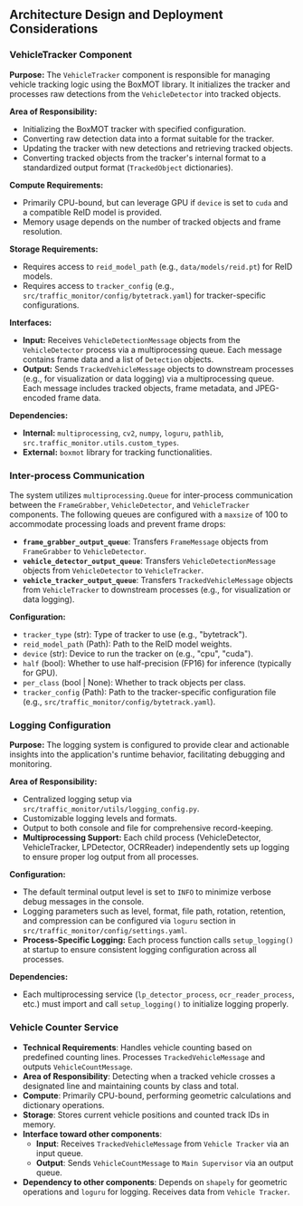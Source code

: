 ## Architecture Design and Deployment Considerations

### VehicleTracker Component

**Purpose:** The `VehicleTracker` component is responsible for managing vehicle tracking logic using the BoxMOT library. It initializes the tracker and processes raw detections from the `VehicleDetector` into tracked objects.

**Area of Responsibility:**

- Initializing the BoxMOT tracker with specified configuration.
- Converting raw detection data into a format suitable for the tracker.
- Updating the tracker with new detections and retrieving tracked objects.
- Converting tracked objects from the tracker's internal format to a standardized output format (`TrackedObject` dictionaries).

**Compute Requirements:**

- Primarily CPU-bound, but can leverage GPU if `device` is set to `cuda` and a compatible ReID model is provided.
- Memory usage depends on the number of tracked objects and frame resolution.

**Storage Requirements:**

- Requires access to `reid_model_path` (e.g., `data/models/reid.pt`) for ReID models.
- Requires access to `tracker_config` (e.g., `src/traffic_monitor/config/bytetrack.yaml`) for tracker-specific configurations.

**Interfaces:**

- **Input:** Receives `VehicleDetectionMessage` objects from the `VehicleDetector` process via a multiprocessing queue. Each message contains frame data and a list of `Detection` objects.
- **Output:** Sends `TrackedVehicleMessage` objects to downstream processes (e.g., for visualization or data logging) via a multiprocessing queue. Each message includes tracked objects, frame metadata, and JPEG-encoded frame data.

**Dependencies:**

- **Internal:** `multiprocessing`, `cv2`, `numpy`, `loguru`, `pathlib`, `src.traffic_monitor.utils.custom_types`.
- **External:** `boxmot` library for tracking functionalities.

### Inter-process Communication

The system utilizes `multiprocessing.Queue` for inter-process communication between the `FrameGrabber`, `VehicleDetector`, and `VehicleTracker` components. The following queues are configured with a `maxsize` of 100 to accommodate processing loads and prevent frame drops:

- **`frame_grabber_output_queue`**: Transfers `FrameMessage` objects from `FrameGrabber` to `VehicleDetector`.
- **`vehicle_detector_output_queue`**: Transfers `VehicleDetectionMessage` objects from `VehicleDetector` to `VehicleTracker`.
- **`vehicle_tracker_output_queue`**: Transfers `TrackedVehicleMessage` objects from `VehicleTracker` to downstream processes (e.g., for visualization or data logging).

**Configuration:**

- `tracker_type` (str): Type of tracker to use (e.g., "bytetrack").
- `reid_model_path` (Path): Path to the ReID model weights.
- `device` (str): Device to run the tracker on (e.g., "cpu", "cuda").
- `half` (bool): Whether to use half-precision (FP16) for inference (typically for GPU).
- `per_class` (bool | None): Whether to track objects per class.
- `tracker_config` (Path): Path to the tracker-specific configuration file (e.g., `src/traffic_monitor/config/bytetrack.yaml`).

### Logging Configuration

**Purpose:** The logging system is configured to provide clear and actionable insights into the application's runtime behavior, facilitating debugging and monitoring.

**Area of Responsibility:**

- Centralized logging setup via `src/traffic_monitor/utils/logging_config.py`.
- Customizable logging levels and formats.
- Output to both console and file for comprehensive record-keeping.
- **Multiprocessing Support:** Each child process (VehicleDetector, VehicleTracker, LPDetector, OCRReader) independently sets up logging to ensure proper log output from all processes.

**Configuration:**

- The default terminal output level is set to `INFO` to minimize verbose debug messages in the console.
- Logging parameters such as level, format, file path, rotation, retention, and compression can be configured via `loguru` section in `src/traffic_monitor/config/settings.yaml`.
- **Process-Specific Logging:** Each process function calls `setup_logging()` at startup to ensure consistent logging configuration across all processes.

**Dependencies:**

- Each multiprocessing service (`lp_detector_process`, `ocr_reader_process`, etc.) must import and call `setup_logging()` to initialize logging properly.

### Vehicle Counter Service

- **Technical Requirements**: Handles vehicle counting based on predefined counting lines. Processes `TrackedVehicleMessage` and outputs `VehicleCountMessage`.
- **Area of Responsibility**: Detecting when a tracked vehicle crosses a designated line and maintaining counts by class and total.
- **Compute**: Primarily CPU-bound, performing geometric calculations and dictionary operations.
- **Storage**: Stores current vehicle positions and counted track IDs in memory.
- **Interface toward other components**:
  - **Input**: Receives `TrackedVehicleMessage` from `Vehicle Tracker` via an input queue.
  - **Output**: Sends `VehicleCountMessage` to `Main Supervisor` via an output queue.
- **Dependency to other components**: Depends on `shapely` for geometric operations and `loguru` for logging. Receives data from `Vehicle Tracker`.

